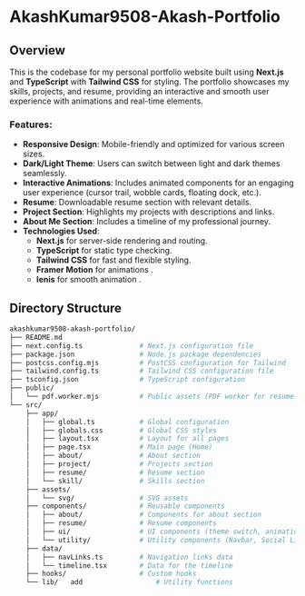 # AkashKumar9508-Akash-Portfolio

## Overview

This is the codebase for my personal portfolio website built using **Next.js** and **TypeScript** with **Tailwind CSS** for styling. The portfolio showcases my skills, projects, and resume, providing an interactive and smooth user experience with animations and real-time elements.

### Features:
- **Responsive Design**: Mobile-friendly and optimized for various screen sizes.
- **Dark/Light Theme**: Users can switch between light and dark themes seamlessly.
- **Interactive Animations**: Includes animated components for an engaging user experience (cursor trail, wobble cards, floating dock, etc.).
- **Resume**: Downloadable resume section with relevant details.
- **Project Section**: Highlights my projects with descriptions and links.
- **About Me Section**: Includes a timeline of my professional journey.
- **Technologies Used**: 
  - **Next.js** for server-side rendering and routing.
  - **TypeScript** for static type checking.
  - **Tailwind CSS** for fast and flexible styling.
  - **Framer Motion** for animations .  
  - **lenis** for smooth animation .  

## Directory Structure

```bash
akashkumar9508-akash-portfolio/
├── README.md
├── next.config.ts              # Next.js configuration file
├── package.json                # Node.js package dependencies
├── postcss.config.mjs          # PostCSS configuration for Tailwind
├── tailwind.config.ts          # Tailwind CSS configuration file
├── tsconfig.json               # TypeScript configuration
├── public/
│   └── pdf.worker.mjs          # Public assets (PDF worker for resume download)
└── src/
    ├── app/
    │   ├── global.ts           # Global configuration
    │   ├── globals.css         # Global CSS styles
    │   ├── layout.tsx          # Layout for all pages
    │   ├── page.tsx            # Main page (Home)
    │   ├── about/              # About section
    │   ├── project/            # Projects section
    │   ├── resume/             # Resume section
    │   └── skill/              # Skills section
    ├── assets/
    │   └── svg/                # SVG assets
    ├── components/             # Reusable components
    │   ├── about/              # Components for about section
    │   ├── resume/             # Resume components
    │   ├── ui/                 # UI components (theme switch, animations)
    │   └── utility/            # Utility components (Navbar, Social Links, etc.)
    ├── data/
    │   ├── navLinks.ts         # Navigation links data
    │   └── timeline.tsx        # Data for the timeline
    ├── hooks/                  # Custom hooks
    └── lib/   add                  # Utility functions
